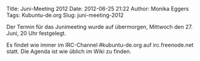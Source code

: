Title: Juni-Meeting 2012
Date: 2012-06-25 21:22
Author: Monika Eggers
Tags: Kubuntu-de.org
Slug: juni-meeting-2012

Der Termin für das Junimeeting wurde auf übermorgen, Mittwoch den 27.
Juni, 20 Uhr festgelegt.


Es findet wie immer im IRC-Channel \#kubuntu-de.org auf irc.freenode.net
statt. Die Agenda ist wie üblich im Wiki zu finden.



